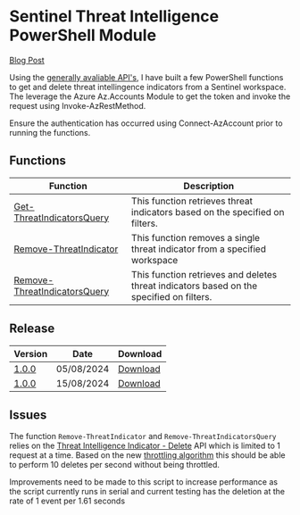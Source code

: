 # Sentinel Threat Intelligence PowerShell Module

[Blog Post](https://thealistairross.co.uk/2024/08/15/microsoft-sentinel-threat-intelligence-clean-up/)

Using the [generally avaliable API's](https://learn.microsoft.com/en-us/rest/api/securityinsights/threat-intelligence-indicator?view=rest-securityinsights-2024-03-01), I have built a few PowerShell functions to get and delete threat intellingence indicators from a Sentinel workspace. The leverage the Azure Az.Accounts Module to get the token and invoke the request using Invoke-AzRestMethod.

Ensure the authentication has occurred using Connect-AzAccount prior to running the functions.

## Functions

|Function|Description|
|--|--|
|[Get-ThreatIndicatorsQuery](./Docs/Get-ThreatIndicatorsQuery.md)|This function retrieves threat indicators based on the specified on filters.|
|[Remove-ThreatIndicator](./Docs/Remove-ThreatIndicator.md)|This function removes a single threat indicator from a specified workspace|
|[Remove-ThreatIndicatorsQuery](./Docs/Remove-ThreatIndicatorsQuery.md)|This function retrieves and deletes threat indicators based on the specified on filters.|


## Release
|Version|Date|Download|
|--|--|--|
|[1.0.0](./Build/1.0.0)| 05/08/2024|[Download](./Build/1.0.0/SentinelThreatIntelligence.zip)| 
|[1.0.0](./Build/2.0.0)| 15/08/2024|[Download](./Build/2.0.0/SentinelThreatIntelligence.zip)| 


## Issues
The function ```Remove-ThreatIndicator``` and ```Remove-ThreatIndicatorsQuery``` relies on the [Threat Intelligence Indicator - Delete](https://learn.microsoft.com/en-us/rest/api/securityinsights/threat-intelligence-indicator/delete?view=rest-securityinsights-2024-03-01&tabs=HTTP) API which is limited to 1 request at a time. Based on the new [throttling algorithm](https://learn.microsoft.com/en-us/azure/azure-resource-manager/management/request-limits-and-throttling#migrating-to-regional-throttling-and-token-bucket-algorithm) this should be able to perform 10 deletes per second without being throttled.

Improvements need to be made to this script to increase performance as the script currently runs in serial and current testing has the deletion at the rate of 1 event per 1.61 seconds
